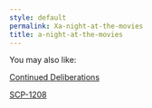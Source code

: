 ```yaml
---
style: default
permalink: Xa-night-at-the-movies
title: a-night-at-the-movies
---
```

You may also like:

[Continued Deliberations](http://scp-wiki.net/continued-deliberations)

[SCP-1208](http://scp-wiki.net/scp-1208)
